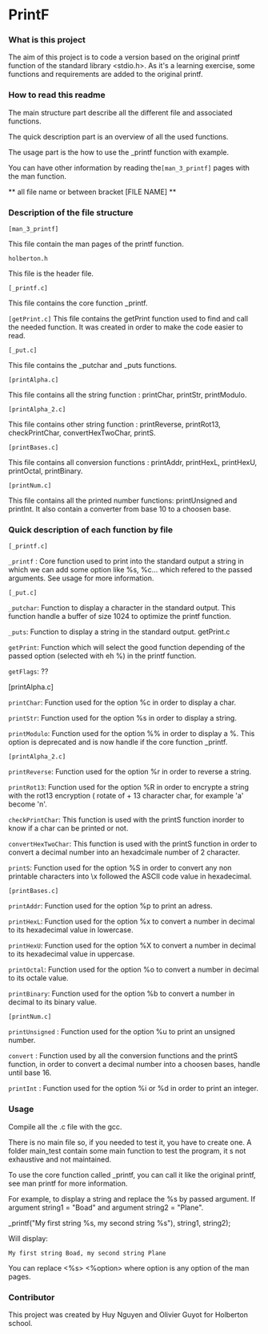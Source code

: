 # PrintF
### What is this project

The aim of this project is to code a version based on the  original printf function of the standard library <stdio.h>.
As it's a learning exercise, some functions and requirements are added to the original printf.

### How to read this readme

The main structure part describe all the different file and associated functions.

The quick description part is an overview of all the used functions.

The usage part is the how to use the _printf function with example. 

You can have other information by reading the`[man_3_printf]` pages with the man function.

** all file name or between bracket [FILE NAME] **

### Description of the file structure
`[man_3_printf]`

This file contain the man pages of the printf function.

`holberton.h`

This file is the header file.

`[_printf.c]`

This file contains the core function _printf.

`[getPrint.c]`
This file contains the getPrint function used to find and call the needed function. It was created in order to make the code easier to read.

`[_put.c]`

This file contains the _putchar and _puts functions.

`[printAlpha.c]`

This file contains all the string function : printChar, printStr, printModulo.

`[printAlpha_2.c]`

This file contains other string function : printReverse, printRot13, checkPrintChar, convertHexTwoChar, printS.

`[printBases.c]`

This file contains all conversion functions : printAddr, printHexL, printHexU, printOctal, printBinary.

`[printNum.c]`

This file contains all the printed number functions: printUnsigned and printInt. It also contain a converter from base 10 to a choosen base.

### Quick description of each function by file

`[_printf.c]`

`_printf` : Core function used to print into the standard output a string in which we can add some option like %s, %c... which refered to the passed arguments. See usage for more information.

`[_put.c]`

`_putchar`: Function to display a character in the standard output. This function handle a buffer of size 1024 to optimize the printf function.

`_puts`: Function to display a string in the standard output.
getPrint.c

`getPrint`: Function which will select the good function depending of the passed option (selected with eh %) in the printf function.

`getFlags`: ??

[printAlpha.c]

`printChar`: Function used for the option %c in order to display a char.

`printStr`: Function used for the option %s in order to display a string.

`printModulo`: Function used for the option %% in order to display a %. This option is deprecated and is now handle if the core function _printf.

`[printAlpha_2.c]`

`printReverse`: Function used for the option %r in order to reverse a string.

`printRot13`: Function used for the option %R in order to encrypte a string with the rot13 encryption ( rotate of + 13 character char, for example 'a' become 'n'.

`checkPrintChar`: This function is used with the printS function inorder to know if a char can be printed or not.

`convertHexTwoChar`: This function is used with the printS function in order to convert a decimal number into an hexadcimale number of 2 character.

`printS`: Function used for the option %S in order to convert any non printable characters into \x followed the ASCII code value in hexadecimal.

`[printBases.c]`

`printAddr`: Function used for the option %p to print an adress.

`printHexL`: Function used for the option %x to convert a number in decimal to its hexadecimal value in lowercase.

`printHexU`: Function used for the option %X to convert a number in decimal to its hexadecimal value in uppercase.

`printOctal`: Function used for the option %o to convert a number in decimal to its octale value.

`printBinary`: Function used for the option %b to convert a number in decimal to its binary value.

`[printNum.c]`

`printUnsigned` : Function used for the option %u to print an unsigned number.

`convert` : Function used by all the conversion functions and the printS function, in order to convert a decimal number into a choosen bases, handle until base 16.

`printInt` : Function used for the option %i or %d in order to print an integer.
### Usage
Compile all the .c file with the gcc.

There is no main file so, if you needed to test it, you have to create one. A folder main_test contain some main function to test the program, it s not exhaustive and not maintained.

To use the core function called _printf, you can call it like the original printf, see man printf for more information.

For example, to display a string and replace the %s by passed argument. If argument string1 = "Boad" and argument  string2 = "Plane".

_printf("My first string %s, my second string %s"), string1, string2);

Will display:

`My first string Boad, my second string Plane`

You can replace <%s> <%option> where option is any option of the man pages.

### Contributor
This project was created by Huy Nguyen and Olivier Guyot for Holberton school.

